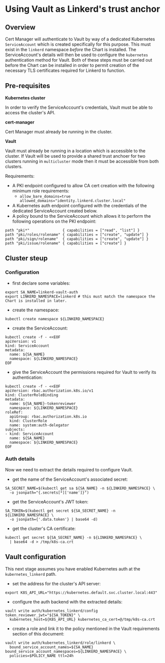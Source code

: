 # Using Vault as Linkerd's trust anchor

## Overview

Cert Manager will authenticate to Vault by way of a dedicated Kubernetes `ServiceAccount` which is created specifically for this purpose. This must exist in the `linkerd` namespace _before_ the Chart is installed. The ServiceAccount's details will then be used to configure the `kubernetes` authentication method for Vault. Both of these steps must be carried out before the Chart can be installed in order to permit creation of the necessary TLS certificates required for Linkerd to function.
## Pre-requisites

**Kubernetes cluster**

In order to verify the ServiceAccount's credentials, Vault must be able to access the cluster's API.

**cert-manager**

Cert Manager must already be running in the cluster.

**Vault**

Vault must already be running in a location which is accessible to the cluster. If Vault will be used to provide a shared trust anchoer for two clusters running in `multicluster` mode then it must be accessible from both clusters.

Requirements:

- A PKI endpoint configured to allow CA cert creation with the following minimum role requirements:
  - `allow_bare_domains=true allowed_domains="identity.linkerd.cluster.local"`
- A Kubernetes auth endpoint configured with the credentials of the dedicated ServiceAccount created below.
- A policy bound to the ServiceAccount which allows it to perform the following operations on the PKI endpoint:
```
path "pki*"               { capabilities = ["read", "list"] }
path "pki/roles/rolename" { capabilities = ["create", "update"] }
path "pki/sign/rolename"  { capabilities = ["create", "update"] }
path "pki/issue/rolename" { capabilities = ["create"] }
```

## Cluster steup

### Configuration

- first declare some variables:
```
export SA_NAME=linkerd-vault-auth
export LINKERD_NAMESPACE=linkerd # this must match the namespace the Chart is installed in later.
```
- create the namespace:
```
kubectl create namespace ${LINKERD_NAMESPACE}
```
- create the ServiceAccount:
```
kubectl create -f - <<EOF
apiVersion: v1
kind: ServiceAccount
metadata:
  name: ${SA_NAME}
  namespace: ${LINKERD_NAMESPACE}
EOF
```
- give the ServiceAccount the permissions required for Vault to verify its authentication:
```
kubectl create -f - <<EOF
apiVersion: rbac.authorization.k8s.io/v1
kind: ClusterRoleBinding
metadata:
  name: ${SA_NAME}-tokenreviewer
  namespace: ${LINKERD_NAMESPACE}
roleRef:
  apiGroup: rbac.authorization.k8s.io
  kind: ClusterRole
  name: system:auth-delegator
subjects:
- kind: ServiceAccount
  name: ${SA_NAME}
  namespace: ${LINKERD_NAMESPACE}
EOF
```

### Auth details

Now we need to extract the details required to configure Vault.

- get the name of the ServiceAccount's associated secret:
```
SA_SECRET_NAME=$(kubectl get sa ${SA_NAME} -n ${LINKERD_NAMESPACE} \
  -o jsonpath="{.secrets[*]['name']}")
```
- get the ServiceAccount's JWT token:
```
SA_TOKEN=$(kubectl get secret ${SA_SECRET_NAME} -n ${LINKERD_NAMESPACE} \
  -o jsonpath={'.data.token'} | base64 -d)
```
- get the cluster's CA certificate:
```
kubectl get secret ${SA_SECRET_NAME} -n ${LINKERD_NAMESPACE} \
  | base64 -d > /tmp/k8s-ca.crt
```

## Vault configuration

This next stage assumes you have enabled Kubernetes auth at the `kubernetes_linkerd` path.

- set the address for the cluster's API server:
```
export K8S_API_URL="https://kubernetes.default.svc.cluster.local:443"
```
- configure the auth backend with the extracted details:
```
vault write auth/kubernetes_linkerd/config token_reviewer_jwt="${SA_TOKEN}" \
  kubernetes_host=${K8S_API_URL} kubernetes_ca_cert=@/tmp/k8s-ca.crt
```
- create a role and link it to the policy mentioned in the Vault requirements section of this document:
```
vault write auth/kubernetes_linkerd/role/linkerd \
  bound_service_account_names=${SA_NAME} bound_service_account_namespaces=${LINKERD_NAMESPACE} \
  policies=$POLICY_NAME ttl=24h
```
